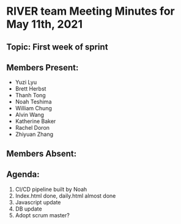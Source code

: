 # RIVER team Meeting Minutes for May 11th, 2021

## Topic: First week of sprint

## Members Present:
- Yuzi Lyu
- Brett Herbst
- Thanh Tong
- Noah Teshima
- William Chung
- Alvin Wang
- Katherine Baker
- Rachel Doron
- Zhiyuan Zhang
    
## Members Absent:


## Agenda:
1. CI/CD pipeline built by Noah
2. Index.html done, daily.html almost done
3. Javascript update
4. DB update
5. Adopt scrum master?


